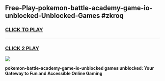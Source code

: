 
## Free-Play-pokemon-battle-academy-game-io-unblocked-Unblocked-Games #zkroq
<h3>
<a href="https://news.freeplayer.one?title=pokemon-battle-academy-game-io-unblocked&ref=8M">CLICK TO PLAY</a></h3>
<hr>

<h3>
<a href="https://news.freeplayer.one?title=pokemon-battle-academy-game-io-unblocked&ref=8M">CLICK 2 PLAY</a>
  
</h3>

<a href="https://news.freeplayer.one?title=pokemon-battle-academy-game-io-unblocked&ref=8M"><img src="https://clearcache.store/games.png"></a>


**pokemon-battle-academy-game-io-unblocked games unblocked: Your Gateway to Fun and Accessible Online Gaming**

